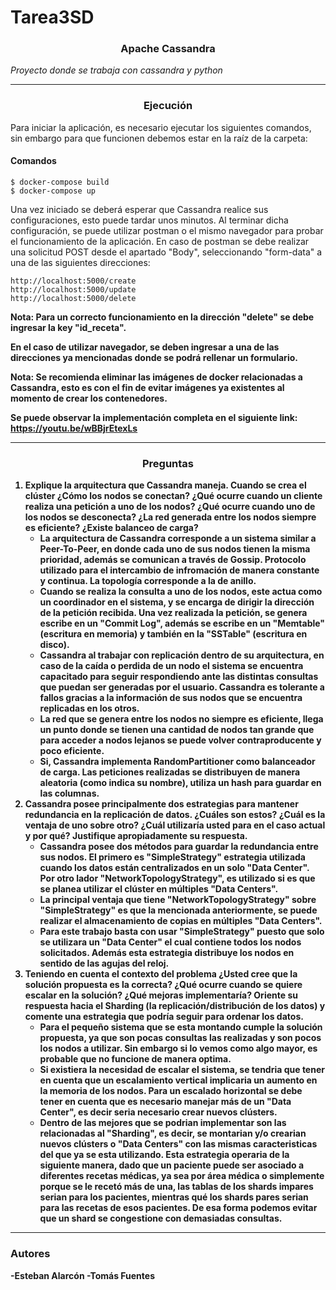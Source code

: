 # Tarea3SD
<h3 align="Center"> Apache Cassandra </h3>

_Proyecto donde se trabaja con cassandra y python_

---------------------------------------

<h3 align="Center"> Ejecución </h3>
Para iniciar la aplicación, es necesario ejecutar los siguientes comandos, sin embargo para que funcionen debemos estar en la raíz de la carpeta:

<h4> Comandos </h4>

```
$ docker-compose build 
$ docker-compose up 
```
Una vez iniciado se deberá esperar que Cassandra realice sus configuraciones, esto puede tardar unos minutos. Al terminar dicha configuración, se puede utilizar postman o el mismo navegador para probar el funcionamiento de la aplicación. En caso de postman se debe realizar una solicitud POST desde el apartado "Body", seleccionando "form-data" a una de las siguientes direcciones:

```
http://localhost:5000/create
http://localhost:5000/update
http://localhost:5000/delete
```
<b>Nota: <b/>Para un correcto funcionamiento en la dirección "delete" se debe ingresar la key "id_receta".
    
En el caso de utilizar navegador, se deben ingresar a una de las direcciones ya mencionadas donde se podrá rellenar un formulario.

<b>Nota:</b> Se recomienda eliminar las imágenes de docker relacionadas a Cassandra, esto es con el fin de evitar imágenes ya existentes al momento de crear los contenedores.

Se puede observar la implementación completa en el siguiente link: https://youtu.be/wBBjrEtexLs
    
    
---------------------------------------

<h3 align="Center"> Preguntas </h3>

1. Explique la arquitectura que Cassandra maneja. Cuando se crea el clúster ¿Cómo los nodos se conectan? ¿Qué ocurre cuando un cliente realiza una petición a uno de los nodos? ¿Qué ocurre cuando uno de los nodos se desconecta? ¿La red generada entre los nodos siempre es eficiente? ¿Existe balanceo de carga?
    - La arquitectura de Cassandra corresponde a un sistema similar a Peer-To-Peer, en donde cada uno de sus nodos tienen la misma prioridad, además se comunican a través de Gossip. Protocolo utilizado para el intercambio de infromación de manera constante y continua. La topología corresponde a la de anillo.
    - Cuando se realiza la consulta a uno de los nodos, este actua como un coordinador en el sistema, y se encarga de dirigir la dirección de la petición recibida. Una vez realizada la petición, se genera escribe en un "Commit Log", además se escribe en un "Memtable" (escritura en memoria) y también en la "SSTable" (escritura en disco).
    - Cassandra al trabajar con replicación dentro de su arquitectura, en caso de la caída o perdida de un nodo el sistema se encuentra capacitado para seguir respondiendo ante las distintas consultas que puedan ser generadas por el usuario. Cassandra es tolerante a fallos gracias a la información de sus nodos que se encuentra replicadas en los otros.
    - La red que se genera entre los nodos no siempre es eficiente, llega un punto donde se tienen una cantidad de nodos tan grande que para acceder a nodos lejanos se puede volver contraproducente y poco eficiente. 
    - Si, Cassandra implementa RandomPartitioner como balanceador de carga. Las peticiones realizadas se distribuyen de manera aleatoria (como indica su nombre), utiliza un hash para guardar en las columnas.
2. Cassandra posee principalmente dos estrategias para mantener redundancia en la replicación de datos. ¿Cuáles son estos? ¿Cuál es la ventaja de uno sobre otro? ¿Cuál utilizaría usted para en el caso actual y por qué? Justifique apropiadamente su respuesta.
    - Cassandra posee dos métodos para guardar la redundancia entre sus nodos. El primero es "SimpleStrategy" estrategia utilizada cuando los datos están centralizados en un solo "Data Center". Por otro lador "NetworkTopologyStrategy", es utilizado si es que se planea utilizar el clúster en múltiples "Data Centers". 
    - La principal ventaja que tiene "NetworkTopologyStrategy" sobre "SimpleStrategy" es que la mencionada anteriormente, se puede realizar el almacenamiento de copias en múltiples "Data Centers".
    - Para este trabajo basta con usar "SimpleStrategy" puesto que solo se utilizara un "Data Center" el cual contiene todos los nodos solicitados. Además esta estrategia distribuye los nodos en sentido de las agujas del reloj. 
3. Teniendo en cuenta el contexto del problema ¿Usted cree que la solución propuesta es la correcta? ¿Qué ocurre cuando se quiere escalar en la solución? ¿Qué mejoras implementaría? Oriente su respuesta hacia el Sharding (la replicación/distribución de los datos) y comente una estrategia que podría seguir para ordenar los datos.
    - Para el pequeño sistema que se esta montando cumple la solución propuesta, ya que son pocas consultas las realizadas y son pocos los nodos a utilizar. Sin embargo si lo vemos como algo mayor, es probable que no funcione de manera optima.
    - Si existiera la necesidad de escalar el sistema, se tendria que tener en cuenta que un escalamiento vertical implicaria un aumento en la memoria de los nodos. Para un escalado horizontal se debe tener en cuenta que es necesario manejar más de un "Data Center", es decir seria necesario crear nuevos clústers.
    - Dentro de las mejores que se podrian implementar son las relacionadas al "Sharding", es decir, se montarian y/o crearian nuevos clústers o "Data Centers" con las mismas caracteristicas del que ya se esta utilizando. Esta estrategia operaria de la siguiente manera, dado que un paciente puede ser asociado a diferentes recetas médicas, ya sea por área médica o simplemente porque se le recetó más de una, las tablas de los shards impares serian para los pacientes, mientras qué los shards pares serian para las recetas de esos pacientes. De esa forma podemos evitar que un shard se congestione con demasiadas consultas.

---------------------------------------

<h3 align="Left">Autores</h3>

-Esteban Alarcón
-Tomás Fuentes
